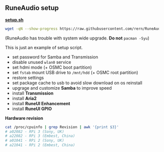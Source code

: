 RuneAudio setup
---

[**setup.sh**](https://github.com/rern/RuneAudio/blob/master/_settings/setup.sh)  
```sh
wget -qN --show-progress https://raw.githubusercontent.com/rern/RuneAudio/master/_settings/setup.sh; chmod +x setup.sh; ./setup.sh
```
(RuneAudio has trouble with system wide upgrade. **Do not** `pacman -Syu`)  

This is just an example of setup script.  
- set password for Samba and Transmission
- disable unused `wlan0` service
- set hdmi mode (+ OSMC boot partition)
- set `fstab` mount USB drive to `/mnt/hdd` (+ OSMC root partition)
- restore settings
- set package cache to usb to avoid slow download on os reinstall
- upgrage and customize **Samba** to improve speed
- install **Transmission**
- install **Aria2**
- install **RuneUI Enhancement**
- install **RuneUI GPIO**  

**Hardware revision**  
```sh
cat /proc/cpuinfo | grep Revision | awk '{print $3}'
# a02082 - RPi 3 (Sony, UK)
# a22082 - RPi 3 (Embest, China)
# a01041 - RPi 2 (Sony, UK)
# a21041 - RPi 2 (Embest, China)
```
